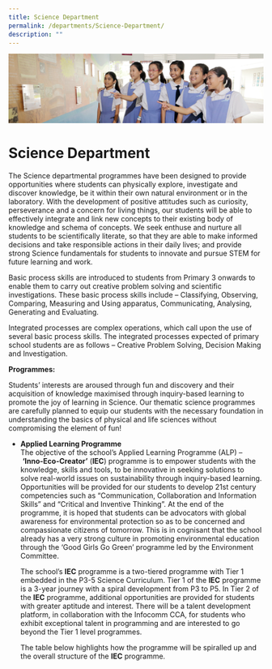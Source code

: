 ```yaml
---
title: Science Department
permalink: /departments/Science-Department/
description: ""
---
```

![](/images/Departments.jpg)

Science Department
==================

The Science departmental programmes have been designed to provide opportunities where students can physically explore, investigate and discover knowledge, be it within their own natural environment or in the laboratory. With the development of positive attitudes such as curiosity, perseverance and a concern for living things, our students will be able to effectively integrate and link new concepts to their existing body of knowledge and schema of concepts. We seek enthuse and nurture all students to be scientifically literate, so that they are able to make informed decisions and take responsible actions in their daily lives; and provide strong Science fundamentals for students to innovate and pursue STEM for future learning and work.

Basic process skills are introduced to students from Primary 3 onwards to enable them to carry out creative problem solving and scientific investigations. These basic process skills include – Classifying, Observing, Comparing, Measuring and Using apparatus, Communicating, Analysing, Generating and Evaluating.

Integrated processes are complex operations, which call upon the use of several basic process skills. The integrated processes expected of primary school students are as follows – Creative Problem Solving, Decision Making and Investigation.

<b>Programmes:</b>

Students’ interests are aroused through fun and discovery and their acquisition of knowledge maximised through inquiry-based learning to promote the joy of learning in Science. Our thematic science programmes are carefully planned to equip our students with the necessary foundation in understanding the basics of physical and life sciences without compromising the element of fun!

*   <b>Applied Learning Programme</b>  
    The objective of the school’s Applied Learning Programme (ALP) – <b>‘Inno-Eco-Creator’</b> (<b>IEC</b>) programme is to empower students with the knowledge, skills and tools, to be innovative in seeking solutions to solve real-world issues on sustainability through inquiry-based learning. Opportunities will be provided for our students to develop 21st century competencies such as “Communication, Collaboration and Information Skills” and “Critical and Inventive Thinking”. At the end of the programme, it is hoped that students can be advocators with global awareness for environmental protection so as to be concerned and compassionate citizens of tomorrow. This is in cognisant that the school already has a very strong culture in promoting environmental education through the ‘Good Girls Go Green’ programme led by the Environment Committee.
    
    The school’s <b>IEC</b> programme is a two-tiered programme with Tier 1 embedded in the P3-5 Science Curriculum. Tier 1 of the <b>IEC</b> programme is a 3-year journey with a spiral development from P3 to P5. In Tier 2 of the <b>IEC</b> programme, additional opportunities are provided for students with greater aptitude and interest. There will be a talent development platform, in collaboration with the Infocomm CCA, for students who exhibit exceptional talent in programming and are interested to go beyond the Tier 1 level programmes.
    
    The table below highlights how the programme will be spiralled up and the overall structure of the <b>IEC</b> programme.